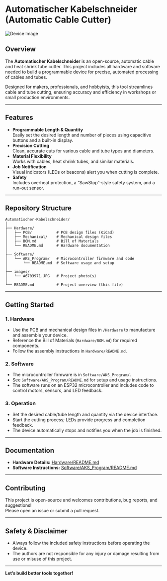 # Automatischer Kabelschneider (Automatic Cable Cutter)

![Device Image](./images/A6703971.jpg "Image")

## Overview

The **Automatischer Kabelschneider** is an open-source, automatic cable and heat shrink tube cutter. This project includes all hardware and software needed to build a programmable device for precise, automated processing of cables and tubes.

Designed for makers, professionals, and hobbyists, this tool streamlines cable and tube cutting, ensuring accuracy and efficiency in workshops or small production environments.

---

## Features

- **Programmable Length & Quantity**  
  Easily set the desired length and number of pieces using capacitive buttons and a built-in display.
- **Precision Cutting**  
  Clean, accurate cuts for various cable and tube types and diameters.
- **Material Flexibility**  
  Works with cables, heat shrink tubes, and similar materials.
- **Job Notification**  
  Visual indicators (LEDs or beacons) alert you when cutting is complete.
- **Safety**  
  Includes overheat protection, a “SawStop”-style safety system, and a run-out sensor.

---

## Repository Structure

```
Automatischer-Kabelschneider/
│
├── Hardware/
│   ├── PCB/           # PCB design files (KiCad)
│   ├── Mechanical/    # Mechanical design files
│   ├── BOM.md         # Bill of Materials
│   └── README.md      # Hardware documentation
│
├── Software/
│   └── AKS_Program/   # Microcontroller firmware and code
│       └── README.md  # Software usage and setup
│
├── images/
│   └── A6703971.JPG   # Project photo(s)
│
└── README.md          # Project overview (this file)
```

---

## Getting Started

### 1. Hardware

- Use the PCB and mechanical design files in `/Hardware` to manufacture and assemble your device.
- Reference the Bill of Materials (`Hardware/BOM.md`) for required components.
- Follow the assembly instructions in `Hardware/README.md`.

### 2. Software

- The microcontroller firmware is in `Software/AKS_Program/`.
- See `Software/AKS_Program/README.md` for setup and usage instructions.
- The software runs on an ESP32 microcontroller and includes code to control motors, sensors, and LED feedback.

### 3. Operation

- Set the desired cable/tube length and quantity via the device interface.
- Start the cutting process; LEDs provide progress and completion feedback.
- The device automatically stops and notifies you when the job is finished.

---

## Documentation

- **Hardware Details:** [Hardware/README.md](Hardware/README.md)
- **Software Instructions:** [Software/AKS_Program/README.md](Software/AKS_Program/README.md)

---

## Contributing

This project is open-source and welcomes contributions, bug reports, and suggestions!  
Please open an issue or submit a pull request.

---

## Safety & Disclaimer

- Always follow the included safety instructions before operating the device.
- The authors are not responsible for any injury or damage resulting from use or misuse of this project.

---

**Let’s build better tools together!**
